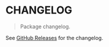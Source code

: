 # CHANGELOG

> Package changelog.

See [GitHub Releases](https://github.com/stdlib-js/stats-base-dists-invgamma-pdf/releases) for the changelog.